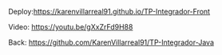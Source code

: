 Deploy:https://karenvillarreal91.github.io/TP-Integrador-Front


Video: https://youtu.be/gXxZrFd9H88


Back: https://github.com/KarenVillarreal91/TP-Integrador-Java